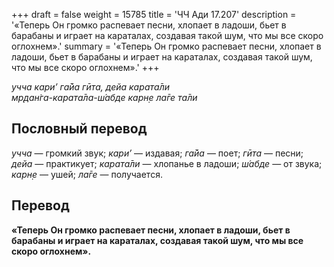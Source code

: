 +++
draft = false
weight = 15785
title = 'ЧЧ Ади 17.207'
description = '«Теперь Он громко распевает песни, хлопает в ладоши, бьет в барабаны и играет на караталах, создавая такой шум, что мы все скоро оглохнем».'
summary = '«Теперь Он громко распевает песни, хлопает в ладоши, бьет в барабаны и играет на караталах, создавая такой шум, что мы все скоро оглохнем».'
+++

_учча кари’ га̄йа гӣта, дейа карата̄ли  
мр̣дан̇га-карата̄ла-ш́абде карн̣е ла̄ге та̄ли_

## Пословный перевод

_учча_ — громкий звук; _кари’_ — издавая; _га̄йа_ — поет; _гӣта_ — песни; _дейа_ — практикует; _карата̄ли_ — хлопанье в ладоши; _ш́абде_ — от звука; _карн̣е_ — ушей; _ла̄ге_ — получается.

## Перевод

**«Теперь Он громко распевает песни, хлопает в ладоши, бьет в барабаны и играет на караталах, создавая такой шум, что мы все скоро оглохнем».**
